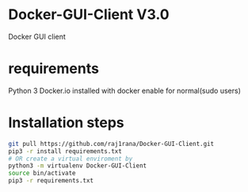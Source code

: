 # Docker-GUI-Client V3.0
Docker GUI client

# requirements 
Python 3
Docker.io installed with docker enable for normal(sudo users)

# Installation steps
```sh
git pull https://github.com/raj1rana/Docker-GUI-Client.git
pip3 -r install requirements.txt
# OR create a virtual enviroment by
python3 -m virtualenv Docker-GUI-Client
source bin/activate
pip3 -r requirements.txt
```
